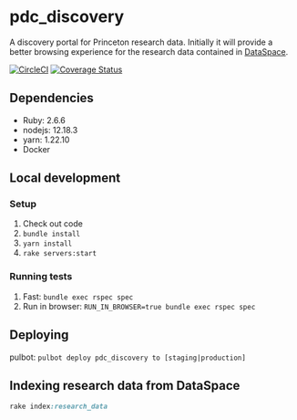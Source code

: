 # pdc_discovery

A discovery portal for Princeton research data. Initially it will provide a better browsing experience for the research data contained in [DataSpace](https://dataspace.princeton.edu).

[![CircleCI](https://circleci.com/gh/pulibrary/pdc_discovery.svg?style=svg)](https://circleci.com/gh/pulibrary/pdc_discovery)
[![Coverage Status](https://coveralls.io/repos/github/pulibrary/pdc_discovery/badge.svg?branch=main)](https://coveralls.io/github/pulibrary/pdc_discovery?branch=main)


## Dependencies
* Ruby: 2.6.6
* nodejs: 12.18.3
* yarn: 1.22.10
* Docker

## Local development

### Setup
1. Check out code
2. `bundle install`
3. `yarn install`
4. `rake servers:start`

### Running tests
1. Fast: `bundle exec rspec spec`
2. Run in browser: `RUN_IN_BROWSER=true bundle exec rspec spec`


## Deploying
pulbot: `pulbot deploy pdc_discovery to [staging|production]`

## Indexing research data from DataSpace

```ruby
rake index:research_data
```
